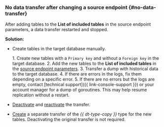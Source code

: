 ### No data transfer after changing a source endpoint {#no-data-transfer}

After adding tables to the **List of included tables** in the source endpoint parameters, a data transfer restarted and stopped.

**Solution:**

* Create tables in the target database manually.

   1\. Create new tables with a `Primary key` and without a `Foreign key` in the target database.
   2\. Add the new tables to the **List of included tables** in the [source endpoint parameters](../../../../data-transfer/operations/endpoint/source/postgresql#additional-setting).
   3\. Transfer a dump with historical data to the target database.
   4\. If there are errors in the logs, fix them depending on a specific error.
   5\. If there are no errors but the logs are empty, contact [technical support]({{ link-console-support }}) or your account manager for a dump of goroutines. This may help resume replication without a restart.

* [Deactivate](../../../../data-transfer/operations/transfer.md#deactivate) and [reactivate](../../../../data-transfer/operations/transfer.md#activate) the transfer.
* [Create](../../../../data-transfer/operations/transfer.md#create) a separate transfer of the _{{ dt-type-copy }}_ type for the new tables. Deactivating the original transfer is not required.
